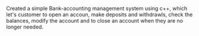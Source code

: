 Created a simple Bank-accounting management system using c++,  which let's customer to open an accoun, make deposits and withdrawls, check the balances, modify the account and to close an account when they are no longer needed.
